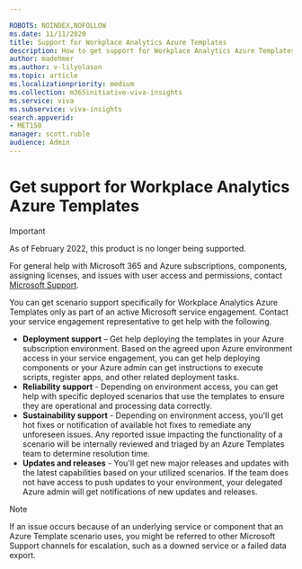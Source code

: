 ```yaml
---

ROBOTS: NOINDEX,NOFOLLOW
ms.date: 11/11/2020
title: Support for Workplace Analytics Azure Templates 
description: How to get support for Workplace Analytics Azure Templates
author: madehmer
ms.author: v-lilyolason
ms.topic: article
ms.localizationpriority: medium 
ms.collection: m365initiative-viva-insights 
ms.service: viva 
ms.subservice: viva-insights 
search.appverid: 
- MET150 
manager: scott.ruble
audience: Admin
---
```


# Get support for Workplace Analytics Azure Templates

>[!Important]
>As of February 2022, this product is no longer being supported.

For general help with Microsoft 365 and Azure subscriptions, components, assigning licenses, and issues with user access and permissions, contact [Microsoft Support](https://support.microsoft.com/).

You can get scenario support specifically for Workplace Analytics Azure Templates only as part of an active Microsoft service engagement. Contact your service engagement representative to get help with the following.

* **Deployment support** – Get help deploying the templates in your Azure subscription environment. Based on the agreed upon Azure environment access in your service engagement, you can get help deploying components or your Azure admin can get instructions to execute scripts, register apps, and other related deployment tasks.
* **Reliability support** - Depending on environment access, you can get help with specific deployed scenarios that use the templates to ensure they are operational and processing data correctly.
* **Sustainability support** - Depending on environment access, you'll get hot fixes or notification of available hot fixes to remediate any unforeseen issues. Any reported issue impacting the functionality of a scenario will be internally reviewed and triaged by an Azure Templates team to determine resolution time.
* **Updates and releases** - You'll get new major releases and updates with the latest capabilities based on your utilized scenarios. If the team does not have access to push updates to your environment, your delegated Azure admin will get notifications of new updates and releases.

>[!Note]
>If an issue occurs because of an underlying service or component that an Azure Template scenario uses, you might be referred to other Microsoft Support channels for escalation, such as a downed service or a failed data export.

